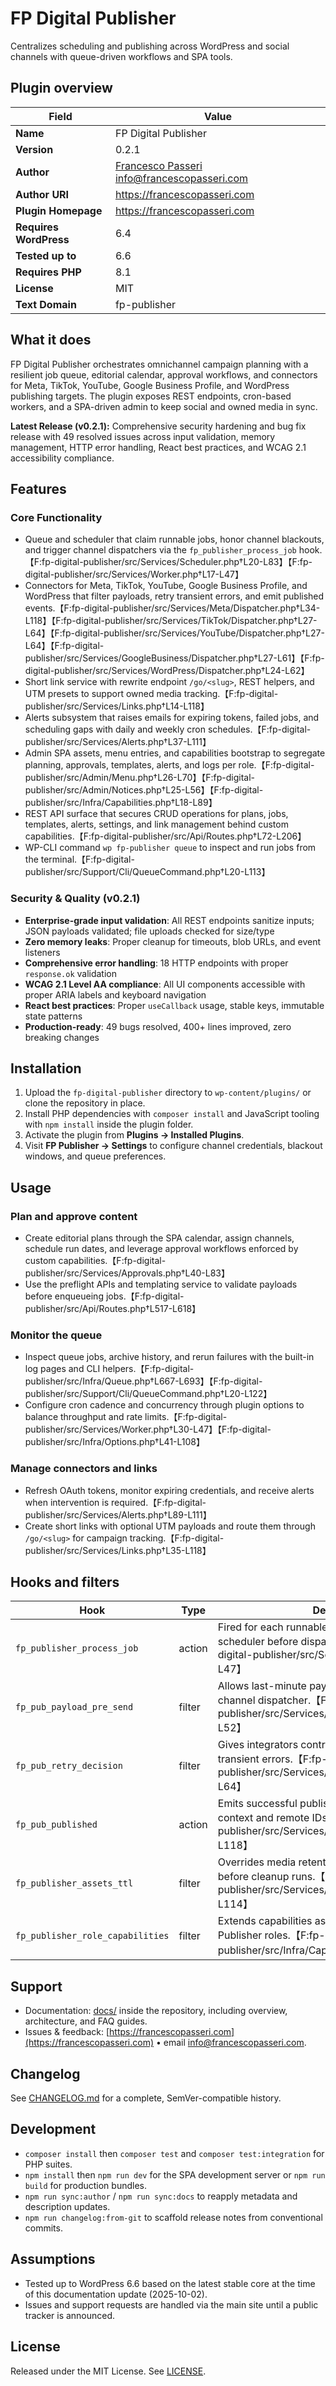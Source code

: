 # FP Digital Publisher

> <!-- sync:short-description:start -->
Centralizes scheduling and publishing across WordPress and social channels with queue-driven workflows and SPA tools.
<!-- sync:short-description:end -->

## Plugin overview

| Field | Value |
| --- | --- |
| **Name** | FP Digital Publisher |
| **Version** | <!-- sync:version -->0.2.1<!-- /sync:version --> |
| **Author** | <!-- sync:author -->[Francesco Passeri](https://francescopasseri.com) <info@francescopasseri.com><!-- /sync:author --> |
| **Author URI** | <!-- sync:author-uri -->https://francescopasseri.com<!-- /sync:author-uri --> |
| **Plugin Homepage** | <!-- sync:plugin-uri -->https://francescopasseri.com<!-- /sync:plugin-uri --> |
| **Requires WordPress** | <!-- sync:wp-requires -->6.4<!-- /sync:wp-requires --> |
| **Tested up to** | <!-- sync:wp-tested -->6.6<!-- /sync:wp-tested --> |
| **Requires PHP** | <!-- sync:php-requires -->8.1<!-- /sync:php-requires --> |
| **License** | MIT |
| **Text Domain** | fp-publisher |

## What it does

FP Digital Publisher orchestrates omnichannel campaign planning with a resilient job queue, editorial calendar, approval workflows, and connectors for Meta, TikTok, YouTube, Google Business Profile, and WordPress publishing targets. The plugin exposes REST endpoints, cron-based workers, and a SPA-driven admin to keep social and owned media in sync.

**Latest Release (v0.2.1):** Comprehensive security hardening and bug fix release with 49 resolved issues across input validation, memory management, HTTP error handling, React best practices, and WCAG 2.1 accessibility compliance.

## Features

### Core Functionality
- Queue and scheduler that claim runnable jobs, honor channel blackouts, and trigger channel dispatchers via the `fp_publisher_process_job` hook.【F:fp-digital-publisher/src/Services/Scheduler.php†L20-L83】【F:fp-digital-publisher/src/Services/Worker.php†L17-L47】
- Connectors for Meta, TikTok, YouTube, Google Business Profile, and WordPress that filter payloads, retry transient errors, and emit published events.【F:fp-digital-publisher/src/Services/Meta/Dispatcher.php†L34-L118】【F:fp-digital-publisher/src/Services/TikTok/Dispatcher.php†L27-L64】【F:fp-digital-publisher/src/Services/YouTube/Dispatcher.php†L27-L64】【F:fp-digital-publisher/src/Services/GoogleBusiness/Dispatcher.php†L27-L61】【F:fp-digital-publisher/src/Services/WordPress/Dispatcher.php†L24-L62】
- Short link service with rewrite endpoint `/go/<slug>`, REST helpers, and UTM presets to support owned media tracking.【F:fp-digital-publisher/src/Services/Links.php†L14-L118】
- Alerts subsystem that raises emails for expiring tokens, failed jobs, and scheduling gaps with daily and weekly cron schedules.【F:fp-digital-publisher/src/Services/Alerts.php†L37-L111】
- Admin SPA assets, menu entries, and capabilities bootstrap to segregate planning, approvals, templates, alerts, and logs per role.【F:fp-digital-publisher/src/Admin/Menu.php†L26-L70】【F:fp-digital-publisher/src/Admin/Notices.php†L25-L56】【F:fp-digital-publisher/src/Infra/Capabilities.php†L18-L89】
- REST API surface that secures CRUD operations for plans, jobs, templates, alerts, settings, and link management behind custom capabilities.【F:fp-digital-publisher/src/Api/Routes.php†L72-L206】
- WP-CLI command `wp fp-publisher queue` to inspect and run jobs from the terminal.【F:fp-digital-publisher/src/Support/Cli/QueueCommand.php†L20-L113】

### Security & Quality (v0.2.1)
- **Enterprise-grade input validation**: All REST endpoints sanitize inputs; JSON payloads validated; file uploads checked for size/type
- **Zero memory leaks**: Proper cleanup for timeouts, blob URLs, and event listeners
- **Comprehensive error handling**: 18 HTTP endpoints with proper `response.ok` validation
- **WCAG 2.1 Level AA compliance**: All UI components accessible with proper ARIA labels and keyboard navigation
- **React best practices**: Proper `useCallback` usage, stable keys, immutable state patterns
- **Production-ready**: 49 bugs resolved, 400+ lines improved, zero breaking changes

## Installation

1. Upload the `fp-digital-publisher` directory to `wp-content/plugins/` or clone the repository in place.
2. Install PHP dependencies with `composer install` and JavaScript tooling with `npm install` inside the plugin folder.
3. Activate the plugin from **Plugins → Installed Plugins**.
4. Visit **FP Publisher → Settings** to configure channel credentials, blackout windows, and queue preferences.

## Usage

### Plan and approve content
- Create editorial plans through the SPA calendar, assign channels, schedule run dates, and leverage approval workflows enforced by custom capabilities.【F:fp-digital-publisher/src/Services/Approvals.php†L40-L83】
- Use the preflight APIs and templating service to validate payloads before enqueueing jobs.【F:fp-digital-publisher/src/Api/Routes.php†L517-L618】

### Monitor the queue
- Inspect queue jobs, archive history, and rerun failures with the built-in log pages and CLI helpers.【F:fp-digital-publisher/src/Infra/Queue.php†L667-L693】【F:fp-digital-publisher/src/Support/Cli/QueueCommand.php†L20-L122】
- Configure cron cadence and concurrency through plugin options to balance throughput and rate limits.【F:fp-digital-publisher/src/Services/Worker.php†L30-L47】【F:fp-digital-publisher/src/Infra/Options.php†L41-L108】

### Manage connectors and links
- Refresh OAuth tokens, monitor expiring credentials, and receive alerts when intervention is required.【F:fp-digital-publisher/src/Services/Alerts.php†L89-L111】
- Create short links with optional UTM payloads and route them through `/go/<slug>` for campaign tracking.【F:fp-digital-publisher/src/Services/Links.php†L35-L118】

## Hooks and filters

| Hook | Type | Description |
| --- | --- | --- |
| `fp_publisher_process_job` | action | Fired for each runnable job claimed by the scheduler before dispatching to connectors.【F:fp-digital-publisher/src/Services/Worker.php†L41-L47】 |
| `fp_pub_payload_pre_send` | filter | Allows last-minute payload adjustments for any channel dispatcher.【F:fp-digital-publisher/src/Services/Meta/Dispatcher.php†L34-L52】 |
| `fp_pub_retry_decision` | filter | Gives integrators control over retry policies after transient errors.【F:fp-digital-publisher/src/Services/TikTok/Dispatcher.php†L46-L64】 |
| `fp_pub_published` | action | Emits successful publish events with channel context and remote IDs.【F:fp-digital-publisher/src/Services/Meta/Dispatcher.php†L98-L118】 |
| `fp_publisher_assets_ttl` | filter | Overrides media retention in the asset pipeline before cleanup runs.【F:fp-digital-publisher/src/Services/Assets/Pipeline.php†L43-L114】 |
| `fp_publisher_role_capabilities` | filter | Extends capabilities assigned to custom FP Publisher roles.【F:fp-digital-publisher/src/Infra/Capabilities.php†L18-L89】 |

## Support

- Documentation: [docs/](docs/) inside the repository, including overview, architecture, and FAQ guides.
- Issues & feedback: [https://francescopasseri.com](https://francescopasseri.com) • email [info@francescopasseri.com](mailto:info@francescopasseri.com).

## Changelog

See [CHANGELOG.md](CHANGELOG.md) for a complete, SemVer-compatible history.

## Development

- `composer install` then `composer test` and `composer test:integration` for PHP suites.
- `npm install` then `npm run dev` for the SPA development server or `npm run build` for production bundles.
- `npm run sync:author` / `npm run sync:docs` to reapply metadata and description updates.
- `npm run changelog:from-git` to scaffold release notes from conventional commits.

## Assumptions

- Tested up to WordPress 6.6 based on the latest stable core at the time of this documentation update (2025-10-02).
- Issues and support requests are handled via the main site until a public tracker is announced.

## License

Released under the MIT License. See [LICENSE](LICENSE).
